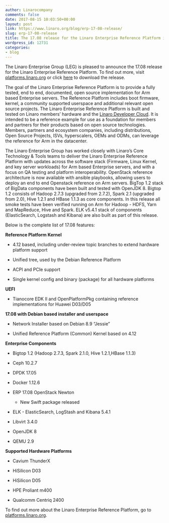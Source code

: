```yaml
---
author: Linarocompany
comments: false
date: 2017-08-15 10:03:50+00:00
layout: post
link: https://www.linaro.org/blog/erp-17-08-release/
slug: erp-17-08-release
title: The 17.08 release for the Linaro Enterprise Reference Platform is now available
wordpress_id: 12731
categories:
- blog
---
```


The Linaro Enterprise Group (LEG) is pleased to announce the 17.08 release for the Linaro Enterprise Reference Platform. To find out more, visit [platforms.linaro.org](https://platforms.linaro.org/) or click [here](http://releases.linaro.org/reference-platform/enterprise/17.08/?utm_source=platforms.linaro&utm_medium=submenu) to download the release.

The goal of the Linaro Enterprise Reference Platform is to provide a fully tested, end to end, documented, open source implementation for Arm based Enterprise servers. The Reference Platform includes boot firmware, kernel, a community supported userspace and additional relevant open source projects. The Linaro Enterprise Reference Platform is built and tested on Linaro members’ hardware and the [Linaro Developer Cloud](https://www.linaro.cloud/). It is intended to be a reference example for use as a foundation for members and partners for their products based on open source technologies. Members, partners and ecosystem companies, including distributions, Open Source Projects, ISVs, hyperscalers, OEMs and ODMs, can leverage the reference for Arm in the datacenter.

The Linaro Enterprise Group has worked closely with Linaro’s Core Technology & Tools teams to deliver the Linaro Enterprise Reference Platform with updates across the software stack (Firmware, Linux Kernel, and key server workloads) for Arm based Enterprise servers, and with a focus on QA testing and platform interoperability. OpenStack reference architecture is now available with ansible playbooks, allowing users to deploy an end to end Openstack reference on Arm servers. BigTop 1.2 stack of BigData components have been built and tested with OpenJDK 8. Bigtop 1.2 consists of Hadoop 2.7.3 (upgraded from 2.7.2), Spark 2.1 (upgraded from 2.0), Hive 1.2.1 and HBase 1.1.3 as core components. In this release all smoke tests have been verified running on Arm for Hadoop - HDFS, Yarn and MapReduce, Hive and Spark. ELK v5.4.1 stack of components (ElasticSearch, Logstash and Kibana) are also built as part of this release.

Below is the complete list of 17.08 features:

**Reference Platform Kernel**



 	
  * 4.12 based, including under-review topic branches to extend hardware platform support

 	
  * Unified tree, used by the Debian Reference Platform

 	
  * ACPI and PCIe support

 	
  * Single kernel config and binary (package) for all hardware platforms


**UEFI**



 	
  * Tianocore EDK II and OpenPlatformPkg containing reference implementations for Huawei D03/D05


**17.08 with Debian based installer and userspace**



 	
  * Network Installer based on Debian 8.9 “Jessie”

 	
  * Unified Reference Platform (Common) Kernel based on 4.12


**Enterprise Components**



 	
  * Bigtop 1.2 (Hadoop 2.7.3, Spark 2.1.0, Hive 1.2.1,HBase 1.1.3)

 	
  * Ceph 10.2.7

 	
  * DPDK 17.05

 	
  * Docker 1.12.6

 	
  * ERP 17.08 OpenStack Newton

 	
    * New Swift package released




 	
  * ELK - ElasticSearch, LogStash and Kibana 5.4.1

 	
  * Libvirt 3.4.0

 	
  * OpenJDK 8

 	
  * QEMU 2.9


**Supported Hardware Platforms**



 	
  * Cavium ThunderX

 	
  * HiSilicon D03

 	
  * HiSilicon D05

 	
  * HPE Proliant m400

 	
  * Qualcomm Centriq 2400


To find out more about the Linaro Enterprise Reference Platform, go to [platforms.linaro.org](https://platforms.linaro.org).
